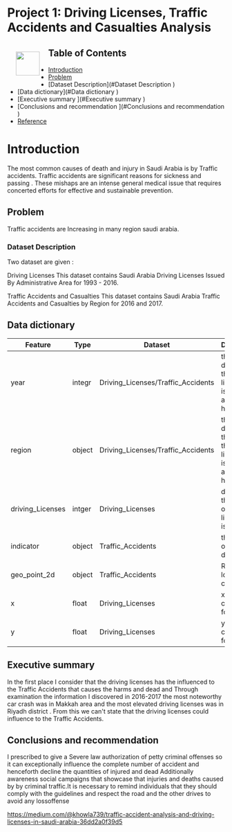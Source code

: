 # Project 1: Driving Licenses, Traffic Accidents and Casualties Analysis

<img src="https://www.google.com/url?sa=i&url=https%3A%2F%2Fwww.arabnews.com%2Fsaudi-arabia%2Fnews%2F664601&psig=AOvVaw3_LHE0e4DkcMYKNBp0kLKz&ust=1597668109148000&source=images&cd=vfe&ved=0CAIQjRxqFwoTCNifxOXfn-sCFQAAAAAdAAAAABAD" style="float: left; margin: 20px; height: 55px">

## Table of Contents
* [Introduction](#Introduction)
* [Problem](#Problem)
* [Dataset Description](#Dataset Description )
* [Data dictionary](#Data dictionary )
* [Executive summary ](#Executive summary )
* [Conclusions and recommendation ](#Conclusions and recommendation )
* [Reference](#Reference)


# Introduction <a name="Introduction"></a>

The most common causes of death and injury in Saudi Arabia is by Traffic accidents.
Traffic accidents are significant reasons for sickness and passing . These mishaps are an intense general medical issue that requires concerted efforts for effective and sustainable prevention.

## Problem <a name="Introduction"></a>

Traffic accidents are Increasing in many  region saudi arabia.

### Dataset Description  <a name="Dataset Description"></a>


Two dataset are given :

Driving Licenses This dataset contains Saudi Arabia Driving Licenses Issued By Administrative Area for 1993 - 2016. 

Traffic Accidents and Casualties This dataset contains Saudi Arabia Traffic Accidents and Casualties by Region for 2016 and 2017.

## Data dictionary  <a name="Data dictionary"></a>


|Feature|Type|Dataset|Description|
|---|---|---|---|
|year|integr|Driving_Licenses/Traffic_Accidents|the year is describe the driver's license was issued and accidents happen|
|region|object|Driving_Licenses/Traffic_Accidents|the region describe the area that driving license was issued and accidents happen|
|driving_Licenses|intger|Driving_Licenses|describe the number of driving licenses issued |
|indicator|object|Traffic_Accidents|the number of indicator describe.|
|geo_point_2d|object|Traffic_Accidents|Region location coordinator|
|x|float|Driving_Licenses|x coordinator for region|
|y|float|Driving_Licenses|y coordinator for region|

## Executive summary <a name="Executive summary"></a>
In the first place I consider that the driving licenses has the influenced to the Traffic Accidents that causes the harms and dead and Through examination the information I discovered in 2016-2017 the most noteworthy car crash was in Makkah area and the most elevated driving licenses was in Riyadh district . From this we can't state that the driving licenses could influence to the Traffic Accidents.

## Conclusions and recommendation <a name="Conclusions and recommendation"></a>
I prescribed to give a Severe law authorization of petty criminal offenses so it can exceptionally influence the complete number of accident and henceforth decline the quantities of  injured and dead
 Additionally awareness social campaigns that showcase  that injuries and deaths caused by by criminal traffic.It is necessary to remind individuals that they should comply with the guidelines and  respect the road and the other drives to avoid any lossoffense
 
 https://medium.com/@khowla739/traffic-accident-analysis-and-driving-licenses-in-saudi-arabia-36dd2a0f39d5

